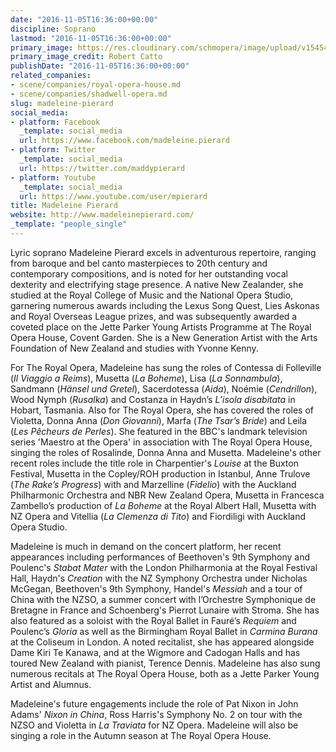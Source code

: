 ```yaml
---
date: "2016-11-05T16:36:00+00:00"
discipline: Soprano
lastmod: "2016-11-05T16:36:00+00:00"
primary_image: https://res.cloudinary.com/schmopera/image/upload/v1545409169/media/webhook-uploads/1478363608634/c5cc4c_fa6d15bc63b74f3f9b31fad5da5047d1.jpg.jpg
primary_image_credit: Robert Catto
publishDate: "2016-11-05T16:36:00+00:00"
related_companies:
- scene/companies/royal-opera-house.md
- scene/companies/shadwell-opera.md
slug: madeleine-pierard
social_media:
- platform: Facebook
  _template: social_media
  url: https://www.facebook.com/madeleine.pierard
- platform: Twitter
  _template: social_media
  url: https://twitter.com/maddypierard
- platform: Youtube
  _template: social_media
  url: https://www.youtube.com/user/mpierard
title: Madeleine Pierard
website: http://www.madeleinepierard.com/
_template: "people_single"
---
```


Lyric soprano Madeleine Pierard excels in adventurous repertoire, ranging from baroque and bel canto masterpieces to 20th century and contemporary compositions, and is noted for her outstanding vocal dexterity and electrifying stage presence. A native New Zealander, she studied at the Royal College of Music and the National Opera Studio, garnering numerous awards including the Lexus Song Quest, Lies Askonas and Royal Overseas League prizes, and was subsequently awarded a coveted place on the Jette Parker Young Artists Programme at The Royal Opera House, Covent Garden. She is a New Generation Artist with the Arts Foundation of New Zealand and studies with Yvonne Kenny.
 
For The Royal Opera, Madeleine has sung the roles of Contessa di Folleville (*Il Viaggio a Reims*),  Musetta (*La Boheme*),  Lisa (*La Sonnambula*), Sandmann (*Hänsel und Gretel*),  Sacerdotessa (*Aida*), Noémie (*Cendrillon*), Wood Nymph (*Rusalka*) and Costanza in Haydn’s *L’isola disabitata* in Hobart, Tasmania. Also for The Royal Opera, she has covered the roles of Violetta, Donna Anna (*Don  Giovanni*), Marfa (*The Tsar’s  Bride*) and Leila (*Les Pêcheurs de Perles*).  She featured in the BBC's landmark television series 'Maestro at the Opera' in association with The Royal Opera House, singing the roles of Rosalinde, Donna Anna and Musetta. Madeleine's other recent roles include the title role in Charpentier's *Louise* at the Buxton Festival, Musetta in the Copley/ROH production in Istanbul, Anne Trulove (*The Rake’s Progress*) with and Marzelline (*Fidelio*) with the Auckland Philharmonic Orchestra and NBR New Zealand Opera, Musetta in Francesca Zambello’s production of *La Boheme* at the Royal Albert Hall, Musetta with NZ Opera and Vitellia (*La Clemenza di Tito*)  and Fiordiligi with Auckland Opera Studio.
 
Madeleine is much in demand on the concert platform, her recent appearances including performances of Beethoven's 9th Symphony and Poulenc's *Stabat Mater*  with the London Philharmonia at the Royal Festival Hall, Haydn's *Creation* with the NZ Symphony Orchestra under Nicholas McGegan, Beethoven's 9th Symphony, Handel's *Messiah*  and a tour of China with the NZSO, a summer concert with l’Orchestre Symphonique de Bretagne in France and Schoenberg's Pierrot Lunaire  with Stroma. She has also featured as a soloist with the Royal Ballet in Fauré’s *Requiem*  and Poulenc’s *Gloria* as well as the Birmingham Royal Ballet in *Carmina Burana* at the Coliseum in London.  A noted recitalist, she has appeared alongside Dame Kiri Te Kanawa, and at the Wigmore and Cadogan Halls and has toured New Zealand with pianist, Terence Dennis. Madeleine has also sung numerous recitals at The Royal Opera House, both as a Jette Parker Young Artist and Alumnus.
 
Madeleine's future engagements include the role of Pat Nixon in John Adams' *Nixon in China*, Ross Harris's Symphony No. 2  on tour with the NZSO and Violetta in *La Traviata* for NZ Opera. Madeleine will also be singing a role in the Autumn season at The Royal Opera House.

